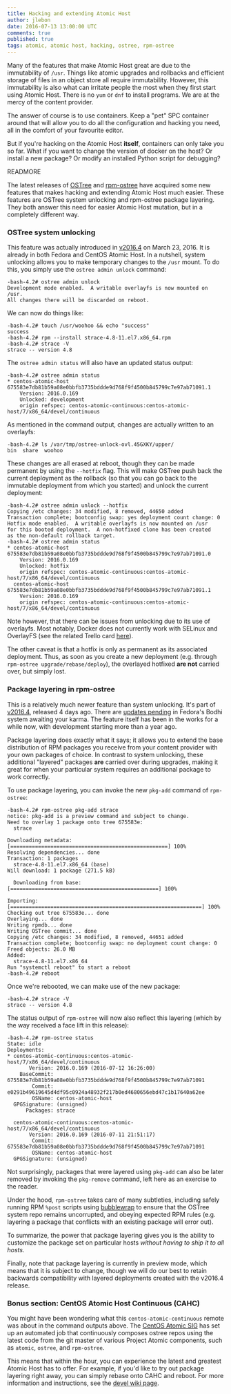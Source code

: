 ```yaml
---
title: Hacking and extending Atomic Host
author: jlebon
date: 2016-07-13 13:00:00 UTC
comments: true
published: true
tags: atomic, atomic host, hacking, ostree, rpm-ostree
---
```

Many of the features that make Atomic Host great are due to the immutability of
`/usr`. Things like atomic upgrades and rollbacks and efficient storage of files
in an object store all require immutability. However, this immutability is also
what can irritate people the most when they first start using Atomic Host.
There is no `yum` or `dnf` to install programs.  We are at the mercy of the
content provider.

The answer of course is to use containers. Keep a "pet" SPC container around
that will allow you to do all the configuration and hacking you need, all in the
comfort of your favourite editor.

But if you're hacking on the Atomic Host **itself**, containers can only take
you so far. What if you want to change the version of docker on the host? Or
install a new package? Or modify an installed Python script for debugging?

READMORE

The latest releases of [OSTree](http://ostree.readthedocs.org/) and
[rpm-ostree](http://rpm-ostree.readthedocs.org/) have acquired some new features
that makes hacking and extending Atomic Host much easier. These features are
OSTree system unlocking and rpm-ostree package layering. They both answer this
need for easier Atomic Host mutation, but in a completely different way.

### OSTree system unlocking

This feature was actually introduced in
[v2016.4](https://github.com/ostreedev/ostree/releases/tag/v2016.4) on March 23,
2016. It is already in both Fedora and CentOS Atomic Host. In a nutshell, system
unlocking allows you to make temporary changes to the `/usr` mount. To do this,
you simply use the `ostree admin unlock` command:

```
-bash-4.2# ostree admin unlock
Development mode enabled.  A writable overlayfs is now mounted on /usr.
All changes there will be discarded on reboot.
```

We can now do things like:

```
-bash-4.2# touch /usr/woohoo && echo "success"
success
-bash-4.2# rpm --install strace-4.8-11.el7.x86_64.rpm
-bash-4.2# strace -V
strace -- version 4.8
```

The `ostree admin status` will also have an updated status output:

```
-bash-4.2# ostree admin status
* centos-atomic-host 675583e7db81b59a08e0bbfb3735bddde9d768f9f4500b845799c7e97ab71091.1
    Version: 2016.0.169
    Unlocked: development
    origin refspec: centos-atomic-continuous:centos-atomic-host/7/x86_64/devel/continuous
```

As mentioned in the command output, changes are actually written to an
overlayfs:

```
-bash-4.2# ls /var/tmp/ostree-unlock-ovl.45GXKY/upper/
bin  share  woohoo
```

These changes are all erased at reboot, though they can be made permanent by
using the `--hotfix` flag. This will make OSTree push back the current
deployment as the rollback (so that you can go back to the immutable deployment
from which you started) and unlock the current deployment:

```
-bash-4.2# ostree admin unlock --hotfix
Copying /etc changes: 34 modified, 8 removed, 44650 added
Transaction complete; bootconfig swap: yes deployment count change: 0
Hotfix mode enabled.  A writable overlayfs is now mounted on /usr
for this booted deployment.  A non-hotfixed clone has been created
as the non-default rollback target.
-bash-4.2# ostree admin status
* centos-atomic-host 675583e7db81b59a08e0bbfb3735bddde9d768f9f4500b845799c7e97ab71091.0
    Version: 2016.0.169
    Unlocked: hotfix
    origin refspec: centos-atomic-continuous:centos-atomic-host/7/x86_64/devel/continuous
  centos-atomic-host 675583e7db81b59a08e0bbfb3735bddde9d768f9f4500b845799c7e97ab71091.1
    Version: 2016.0.169
    origin refspec: centos-atomic-continuous:centos-atomic-host/7/x86_64/devel/continuous
```

Note however, that there can be issues from unlocking due to its use of
overlayfs. Most notably, Docker does not currently work with SELinux and
OverlayFS (see the related Trello card
[here](https://trello.com/c/wLlFD9HN/134-8-add-selinux-labeling-support-to-overlayfs)).

The other caveat is that a hotfix is only as permanent as its associated
deployment. Thus, as soon as you create a new deployment (e.g. through
`rpm-ostree upgrade/rebase/deploy`), the overlayed hotfixed **are not** carried
over, but simply lost.

### Package layering in rpm-ostree

This is a relatively much newer feature than system unlocking. It's part of
[v2016.4](https://github.com/projectatomic/rpm-ostree/releases/tag/v2016.4),
released 4 days ago. There are [updates
pending](https://bodhi.fedoraproject.org/updates/FEDORA-2016-bfecf6abed) in
Fedora's Bodhi system awaiting your karma. The feature itself has been in the
works for a while now, with development starting more than a year ago.

Package layering does exactly what it says; it allows you to extend the base
distribution of RPM packages you receive from your content provider with your
own packages of choice. In contrast to system unlocking, these additional
"layered" packages **are** carried over during upgrades, making it great for
when your particular system requires an additional package to work correctly.

To use package layering, you can invoke the new `pkg-add` command of
`rpm-ostree`:

```
-bash-4.2# rpm-ostree pkg-add strace
notice: pkg-add is a preview command and subject to change.
Need to overlay 1 package onto tree 675583e:
  strace

Downloading metadata: [===================================================] 100%
Resolving dependencies... done
Transaction: 1 packages
  strace-4.8-11.el7.x86_64 (base)
Will download: 1 package (271.5 kB)

  Downloading from base: [================================================] 100%

Importing: [==============================================================] 100%
Checking out tree 675583e... done
Overlaying... done
Writing rpmdb... done
Writing OSTree commit... done
Copying /etc changes: 34 modified, 8 removed, 44651 added
Transaction complete; bootconfig swap: no deployment count change: 0
Freed objects: 26.0 MB
Added:
  strace-4.8-11.el7.x86_64
Run "systemctl reboot" to start a reboot
-bash-4.2# reboot
```

Once we're rebooted, we can make use of the new package:

```
-bash-4.2# strace -V
strace -- version 4.8
```

The status output of `rpm-ostree` will now also reflect this layering (which by
the way received a face lift in this release):

```
-bash-4.2# rpm-ostree status
State: idle
Deployments:
* centos-atomic-continuous:centos-atomic-host/7/x86_64/devel/continuous
       Version: 2016.0.169 (2016-07-12 16:26:00)
    BaseCommit: 675583e7db81b59a08e0bbfb3735bddde9d768f9f4500b845799c7e97ab71091
        Commit: e0291b49619645d4df95c0924a48932f217b0ed4680656ebd47c1b17640a62ee
        OSName: centos-atomic-host
  GPGSignature: (unsigned)
      Packages: strace

  centos-atomic-continuous:centos-atomic-host/7/x86_64/devel/continuous
       Version: 2016.0.169 (2016-07-11 21:51:17)
        Commit: 675583e7db81b59a08e0bbfb3735bddde9d768f9f4500b845799c7e97ab71091
        OSName: centos-atomic-host
  GPGSignature: (unsigned)
```

Not surprisingly, packages that were layered using `pkg-add` can also be later
removed by invoking the `pkg-remove` command, left here as an exercise to the
reader.

Under the hood, `rpm-ostree` takes care of many subtleties, including safely
running RPM `%post` scripts using
[bubblewrap](https://github.com/projectatomic/bubblewrap) to ensure that the
OSTree system repo remains uncorrupted, and obeying expected RPM rules (e.g.
layering a package that conflicts with an existing package will error out).

To summarize, the power that package layering gives you is the ability to
customize the package set on particular hosts *without having to ship it to all
hosts*.

Finally, note that package layering is currently in preview mode, which means
that it is subject to change, though we will do our best to retain backwards
compatibility with layered deployments created with the v2016.4 release.

### Bonus section: CentOS Atomic Host Continuous (CAHC)

You might have been wondering what this `centos-atomic-continuous` remote was
about in the command outputs above. The [CentOS Atomic
SIG](https://wiki.centos.org/SpecialInterestGroup/Atomic) has set up an
automated job that continuously composes ostree repos using the latest code from
the git master of various Project Atomic components, such as `atomic`, `ostree`,
and `rpm-ostree`.

This means that within the hour, you can experience the latest and greatest
Atomic Host has to offer. For example, if you'd like to try out package layering
right away, you can simply rebase onto CAHC and reboot. For more information and
instructions, see the [devel wiki
page](https://wiki.centos.org/SpecialInterestGroup/Atomic/Devel).
